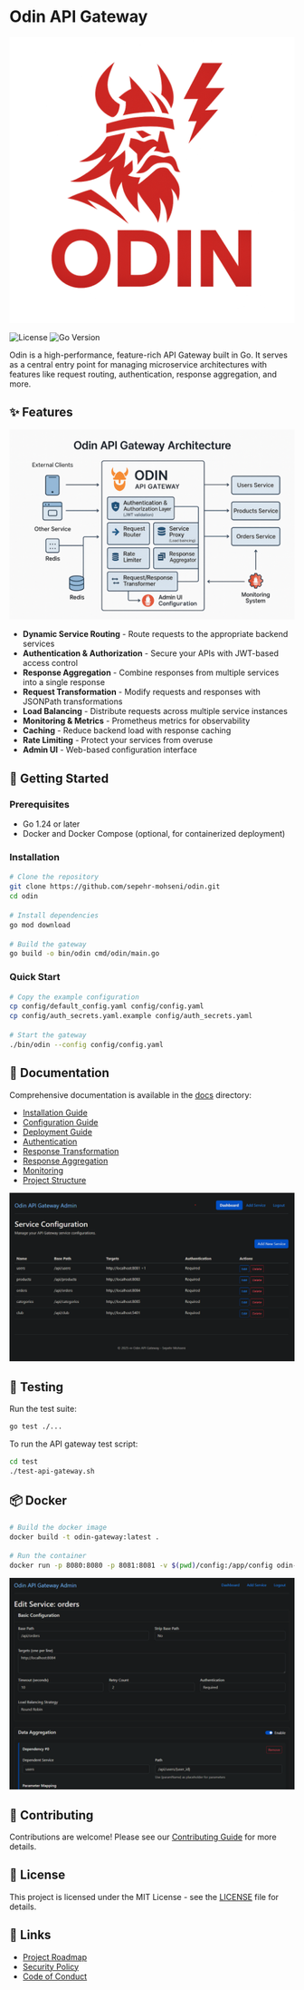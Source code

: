 # Odin API Gateway

![Odin API Gateway](docs/images/odin-logo.png)

![License](https://img.shields.io/badge/license-MIT-blue.svg)
![Go Version](https://img.shields.io/badge/go-1.24+-00ADD8.svg)

Odin is a high-performance, feature-rich API Gateway built in Go. It serves as a central entry point for managing microservice architectures with features like request routing, authentication, response aggregation, and more.

## ✨ Features

![Architecture Overview](docs/images/odin-architecture.png)

- **Dynamic Service Routing** - Route requests to the appropriate backend services
- **Authentication & Authorization** - Secure your APIs with JWT-based access control
- **Response Aggregation** - Combine responses from multiple services into a single response
- **Request Transformation** - Modify requests and responses with JSONPath transformations
- **Load Balancing** - Distribute requests across multiple service instances
- **Monitoring & Metrics** - Prometheus metrics for observability
- **Caching** - Reduce backend load with response caching
- **Rate Limiting** - Protect your services from overuse
- **Admin UI** - Web-based configuration interface

## 🚀 Getting Started

### Prerequisites

- Go 1.24 or later
- Docker and Docker Compose (optional, for containerized deployment)

### Installation

```bash
# Clone the repository
git clone https://github.com/sepehr-mohseni/odin.git
cd odin

# Install dependencies
go mod download

# Build the gateway
go build -o bin/odin cmd/odin/main.go
```

### Quick Start

```bash
# Copy the example configuration
cp config/default_config.yaml config/config.yaml
cp config/auth_secrets.yaml.example config/auth_secrets.yaml

# Start the gateway
./bin/odin --config config/config.yaml
```

## 📖 Documentation

Comprehensive documentation is available in the [docs](./docs) directory:

- [Installation Guide](./docs/installation.md)
- [Configuration Guide](./docs/configuration.md)
- [Deployment Guide](./docs/deployment.md)
- [Authentication](./docs/auth.md)
- [Response Transformation](./docs/transformation.md)
- [Response Aggregation](./docs/aggregation.md)
- [Monitoring](./docs/monitoring.md)
- [Project Structure](./docs/project-structure.md)

![Admin Dashboard](docs/images/admin-dashboard.png)

## 🧪 Testing

Run the test suite:

```bash
go test ./...
```

To run the API gateway test script:

```bash
cd test
./test-api-gateway.sh
```

## 📦 Docker

```bash
# Build the docker image
docker build -t odin-gateway:latest .

# Run the container
docker run -p 8080:8080 -p 8081:8081 -v $(pwd)/config:/app/config odin-gateway:latest
```

![Service Configuration](docs/images/admin-service-config.png)

## 🤝 Contributing

Contributions are welcome! Please see our [Contributing Guide](./CONTRIBUTING.md) for more details.

## 📄 License

This project is licensed under the MIT License - see the [LICENSE](./LICENSE) file for details.

## 🔗 Links

- [Project Roadmap](./ROADMAP.md)
- [Security Policy](./SECURITY.md)
- [Code of Conduct](./CODE_OF_CONDUCT.md)

